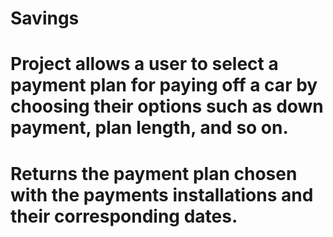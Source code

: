 # Savings
# Project allows a user to select a payment plan for paying off a car by choosing their options such as down payment, plan length, and so on. 
# Returns the payment plan chosen with the payments installations and their corresponding dates. 
